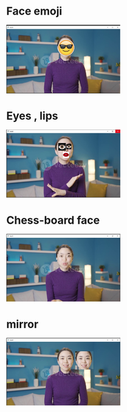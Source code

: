 # Face emoji
<img src='https://github.com/Zahra-jafari-2024/Image-Processing/blob/main/Assigment28/output/sticker.jpg' width='300'>

# Eyes , lips

<img src='https://github.com/Zahra-jafari-2024/Image-Processing/blob/main/Assigment28/output/eye_lip.jpg' width='300'>


# Chess-board face

<img src='https://github.com/Zahra-jafari-2024/Image-Processing/blob/main/Assigment28/output/Chess-board.jpg' width='300'>


# mirror

<img src='https://github.com/Zahra-jafari-2024/Image-Processing/blob/main/Assigment28/output/mirror.jpg' width='300'>
